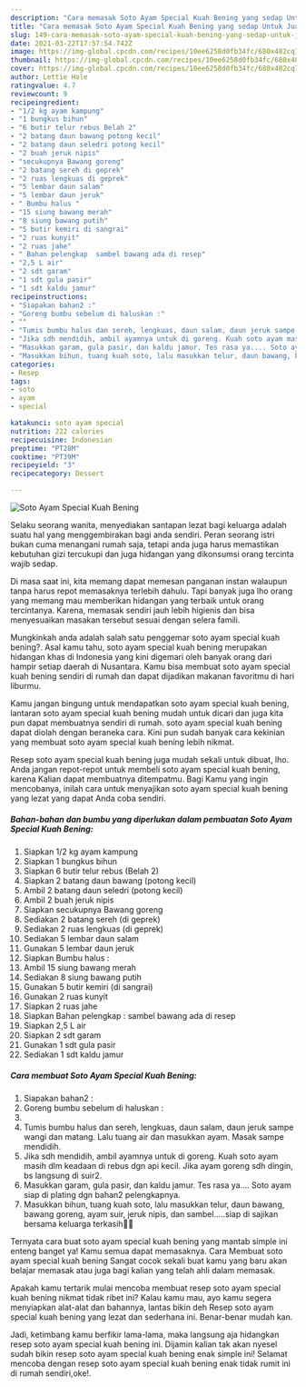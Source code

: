 ```yaml
---
description: "Cara memasak Soto Ayam Special Kuah Bening yang sedap Untuk Jualan"
title: "Cara memasak Soto Ayam Special Kuah Bening yang sedap Untuk Jualan"
slug: 149-cara-memasak-soto-ayam-special-kuah-bening-yang-sedap-untuk-jualan
date: 2021-03-22T17:57:54.742Z
image: https://img-global.cpcdn.com/recipes/10ee6258d0fb34fc/680x482cq70/soto-ayam-special-kuah-bening-foto-resep-utama.jpg
thumbnail: https://img-global.cpcdn.com/recipes/10ee6258d0fb34fc/680x482cq70/soto-ayam-special-kuah-bening-foto-resep-utama.jpg
cover: https://img-global.cpcdn.com/recipes/10ee6258d0fb34fc/680x482cq70/soto-ayam-special-kuah-bening-foto-resep-utama.jpg
author: Lettie Hale
ratingvalue: 4.7
reviewcount: 9
recipeingredient:
- "1/2 kg ayam kampung"
- "1 bungkus bihun"
- "6 butir telur rebus Belah 2"
- "2 batang daun bawang potong kecil"
- "2 batang daun seledri potong kecil"
- "2 buah jeruk nipis"
- "secukupnya Bawang goreng"
- "2 batang sereh di geprek"
- "2 ruas lengkuas di geprek"
- "5 lembar daun salam"
- "5 lembar daun jeruk"
- " Bumbu halus "
- "15 siung bawang merah"
- "8 siung bawang putih"
- "5 butir kemiri di sangrai"
- "2 ruas kunyit"
- "2 ruas jahe"
- " Bahan pelengkap  sambel bawang ada di resep"
- "2,5 L air"
- "2 sdt garam"
- "1 sdt gula pasir"
- "1 sdt kaldu jamur"
recipeinstructions:
- "Siapakan bahan2 :"
- "Goreng bumbu sebelum di haluskan :"
- ""
- "Tumis bumbu halus dan sereh, lengkuas, daun salam, daun jeruk sampe wangi dan matang. Lalu tuang air dan masukkan ayam. Masak sampe mendidih."
- "Jika sdh mendidih, ambil ayamnya untuk di goreng. Kuah soto ayam masih dlm keadaan di rebus dgn api kecil. Jika ayam goreng sdh dingin, bs langsung di suir2."
- "Masukkan garam, gula pasir, dan kaldu jamur. Tes rasa ya.... Soto ayam siap di plating dgn bahan2 pelengkapnya."
- "Masukkan bihun, tuang kuah soto, lalu masukkan telur, daun bawang, bawang goreng, ayam suir, jeruk nipis, dan sambel.....siap di sajikan bersama keluarga terkasih🙏😍"
categories:
- Resep
tags:
- soto
- ayam
- special

katakunci: soto ayam special 
nutrition: 222 calories
recipecuisine: Indonesian
preptime: "PT28M"
cooktime: "PT39M"
recipeyield: "3"
recipecategory: Dessert

---
```



![Soto Ayam Special Kuah Bening](https://img-global.cpcdn.com/recipes/10ee6258d0fb34fc/680x482cq70/soto-ayam-special-kuah-bening-foto-resep-utama.jpg)

Selaku seorang wanita, menyediakan santapan lezat bagi keluarga adalah suatu hal yang menggembirakan bagi anda sendiri. Peran seorang istri bukan cuma menangani rumah saja, tetapi anda juga harus memastikan kebutuhan gizi tercukupi dan juga hidangan yang dikonsumsi orang tercinta wajib sedap.

Di masa  saat ini, kita memang dapat memesan panganan instan walaupun tanpa harus repot memasaknya terlebih dahulu. Tapi banyak juga lho orang yang memang mau memberikan hidangan yang terbaik untuk orang tercintanya. Karena, memasak sendiri jauh lebih higienis dan bisa menyesuaikan masakan tersebut sesuai dengan selera famili. 



Mungkinkah anda adalah salah satu penggemar soto ayam special kuah bening?. Asal kamu tahu, soto ayam special kuah bening merupakan hidangan khas di Indonesia yang kini digemari oleh banyak orang dari hampir setiap daerah di Nusantara. Kamu bisa membuat soto ayam special kuah bening sendiri di rumah dan dapat dijadikan makanan favoritmu di hari liburmu.

Kamu jangan bingung untuk mendapatkan soto ayam special kuah bening, lantaran soto ayam special kuah bening mudah untuk dicari dan juga kita pun dapat membuatnya sendiri di rumah. soto ayam special kuah bening dapat diolah dengan beraneka cara. Kini pun sudah banyak cara kekinian yang membuat soto ayam special kuah bening lebih nikmat.

Resep soto ayam special kuah bening juga mudah sekali untuk dibuat, lho. Anda jangan repot-repot untuk membeli soto ayam special kuah bening, karena Kalian dapat membuatnya ditempatmu. Bagi Kamu yang ingin mencobanya, inilah cara untuk menyajikan soto ayam special kuah bening yang lezat yang dapat Anda coba sendiri.

<!--inarticleads1-->

##### Bahan-bahan dan bumbu yang diperlukan dalam pembuatan Soto Ayam Special Kuah Bening:

1. Siapkan 1/2 kg ayam kampung
1. Siapkan 1 bungkus bihun
1. Siapkan 6 butir telur rebus (Belah 2)
1. Siapkan 2 batang daun bawang (potong kecil)
1. Ambil 2 batang daun seledri (potong kecil)
1. Ambil 2 buah jeruk nipis
1. Siapkan secukupnya Bawang goreng
1. Sediakan 2 batang sereh (di geprek)
1. Sediakan 2 ruas lengkuas (di geprek)
1. Sediakan 5 lembar daun salam
1. Gunakan 5 lembar daun jeruk
1. Siapkan  Bumbu halus :
1. Ambil 15 siung bawang merah
1. Sediakan 8 siung bawang putih
1. Gunakan 5 butir kemiri (di sangrai)
1. Gunakan 2 ruas kunyit
1. Siapkan 2 ruas jahe
1. Siapkan  Bahan pelengkap : sambel bawang ada di resep
1. Siapkan 2,5 L air
1. Siapkan 2 sdt garam
1. Gunakan 1 sdt gula pasir
1. Sediakan 1 sdt kaldu jamur




<!--inarticleads2-->

##### Cara membuat Soto Ayam Special Kuah Bening:

1. Siapakan bahan2 :
1. Goreng bumbu sebelum di haluskan :
1. 
1. Tumis bumbu halus dan sereh, lengkuas, daun salam, daun jeruk sampe wangi dan matang. Lalu tuang air dan masukkan ayam. Masak sampe mendidih.
1. Jika sdh mendidih, ambil ayamnya untuk di goreng. Kuah soto ayam masih dlm keadaan di rebus dgn api kecil. Jika ayam goreng sdh dingin, bs langsung di suir2.
1. Masukkan garam, gula pasir, dan kaldu jamur. Tes rasa ya.... Soto ayam siap di plating dgn bahan2 pelengkapnya.
1. Masukkan bihun, tuang kuah soto, lalu masukkan telur, daun bawang, bawang goreng, ayam suir, jeruk nipis, dan sambel.....siap di sajikan bersama keluarga terkasih🙏😍




Ternyata cara buat soto ayam special kuah bening yang mantab simple ini enteng banget ya! Kamu semua dapat memasaknya. Cara Membuat soto ayam special kuah bening Sangat cocok sekali buat kamu yang baru akan belajar memasak atau juga bagi kalian yang telah ahli dalam memasak.

Apakah kamu tertarik mulai mencoba membuat resep soto ayam special kuah bening nikmat tidak ribet ini? Kalau kamu mau, ayo kamu segera menyiapkan alat-alat dan bahannya, lantas bikin deh Resep soto ayam special kuah bening yang lezat dan sederhana ini. Benar-benar mudah kan. 

Jadi, ketimbang kamu berfikir lama-lama, maka langsung aja hidangkan resep soto ayam special kuah bening ini. Dijamin kalian tak akan nyesel sudah bikin resep soto ayam special kuah bening enak simple ini! Selamat mencoba dengan resep soto ayam special kuah bening enak tidak rumit ini di rumah sendiri,oke!.

